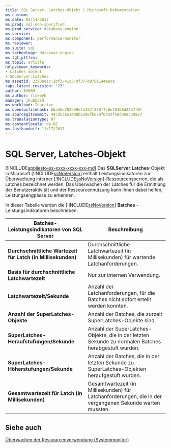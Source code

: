 ```yaml
---
title: SQL Server, Latches-Objekt | Microsoft-Dokumentation
ms.custom: 
ms.date: 03/14/2017
ms.prod: sql-non-specified
ms.prod_service: database-engine
ms.service: 
ms.component: performance-monitor
ms.reviewer: 
ms.suite: sql
ms.technology: database-engine
ms.tgt_pltfrm: 
ms.topic: article
helpviewer_keywords:
- Latches object
- SQLServer:Latches
ms.assetid: 2393ea1c-2bf3-41c3-9f37-b9761144eeca
caps.latest.revision: "23"
author: BYHAM
ms.author: rickbyh
manager: jhubbard
ms.workload: Inactive
ms.openlocfilehash: b6a36a782a59e7a157f850f7c0e76460d2257f0f
ms.sourcegitcommit: 44cd5c651488b5296fb679f6d43f50d068339a27
ms.translationtype: HT
ms.contentlocale: de-DE
ms.lasthandoff: 11/17/2017
---
```

# <a name="sql-server-latches-object"></a>SQL Server, Latches-Objekt
[!INCLUDE[appliesto-ss-xxxx-xxxx-xxx-md](../../includes/appliesto-ss-xxxx-xxxx-xxx-md.md)] Das **SQLServer:Latches**-Objekt in Microsoft [!INCLUDE[ssNoVersion](../../includes/ssnoversion-md.md)] enthält Leistungsindikatoren zur Überwachung interner [!INCLUDE[ssNoVersion](../../includes/ssnoversion-md.md)]-Ressourcensperren, die als Latches bezeichnet werden. Das Überwachen der Latches für die Ermittlung der Benutzeraktivität und der Ressourcennutzung kann Ihnen dabei helfen, Leistungsengpässe zu erkennen.  
  
 In dieser Tabelle werden die [!INCLUDE[ssNoVersion](../../includes/ssnoversion-md.md)] **Batches** -Leistungsindikatoren beschrieben.  
  
|Batches-Leistungsindikatoren von SQL Server|Beschreibung|  
|---------------------------------|-----------------|  
|**Durchschnittliche Wartezeit für Latch (in Millisekunden)**|Durchschnittliche Latchwartezeit (in Millisekunden) für wartende Latchanforderungen.|  
|**Basis für durchschnittliche Latchwartezeit**|Nur zur internen Verwendung.| 
|**Latchwartezeit/Sekunde**|Anzahl der Latchanforderungen, für die Batches nicht sofort erteilt werden konnten.|  
|**Anzahl der SuperLatches-Objekte**|Anzahl der Batches, die zurzeit SuperLatches-Objekte sind.|  
|**SuperLatches-Heraufstufungen/Sekunde**|Anzahl der SuperLatches-Objekte, die in der letzten Sekunde zu normalen Batches herabgestuft wurden.|  
|**SuperLatches-Höherstufungen/Sekunde**|Anzahl der Batches, die in der letzten Sekunde zu SuperLatches-Objekten heraufgestuft wurden.|  
|**Gesamtwartezeit für Latch (in Millisekunden)**|Gesamtwartezeit (in Millisekunden) für Latchanforderungen, die in der vergangenen Sekunde warten mussten.|  
  
## <a name="see-also"></a>Siehe auch  
 [Überwachen der Ressourcenverwendung &#40;Systemmonitor&#41;](../../relational-databases/performance-monitor/monitor-resource-usage-system-monitor.md)  
  
  

